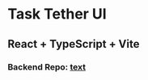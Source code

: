 # Task Tether UI

## React + TypeScript + Vite

### Backend Repo: [text](https://github.com/Level0-eth/task-tether-serve)
